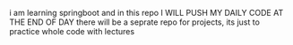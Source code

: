 i am learning springboot and in this repo I WILL PUSH MY DAILY CODE AT THE END OF DAY
there will be a seprate repo for projects, its just to practice whole code with lectures

